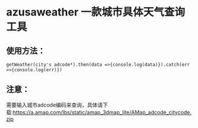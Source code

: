 # azusaweather 一款城市具体天气查询工具


## 使用方法：

``` const getWeather = require('azusaweather')
getWeather(city's adcode*).then(data =>{console.log(data)}).catch(err =>{console.log(err)})
```


## 注意：
需要输入城市adcode编码来查询，具体请下载:https://a.amap.com/lbs/static/amap_3dmap_lite/AMap_adcode_citycode.zip
